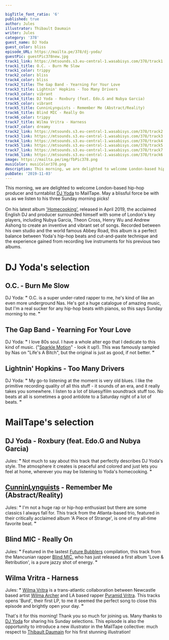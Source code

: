 ```yaml
---

bigTitle_font_ratio: '6'
published: true
author: Jules
illustrator: Thibault Daumain
writer: Jules
category: '378'
guest_name: DJ Yoda
guest_color: bliss
episode_URL: https://mailta.pe/378/dj-yoda/
guestPic: guestPic378new.jpg
track1_link: https://mtsounds.s3.eu-central-1.wasabisys.com/378/track1.mp3
track1_title: O.C. - Burn Me Slow
track1_color: trippy
track2_color: bliss
track4_color: bliss
track2_title: The Gap Band - Yearning For Your Love
track3_title: Lightnin' Hopkins - Too Many Drivers
track3_color: vibrant
track4_title: DJ Yoda - Roxbury (feat. Edo.G and Nubya Garcia)
track5_color: vibrant
track5_title: CunninLynguists - Remember Me (Abstract/Reality)
track6_title: Blind MIC - Really On
track6_color: trippy
track7_title: Wilma Vritra - Harness
track7_color: dreamy
track2_link: https://mtsounds.s3.eu-central-1.wasabisys.com/378/track2.mp3
track3_link: https://mtsounds.s3.eu-central-1.wasabisys.com/378/track3.mp3
track4_link: https://mtsounds.s3.eu-central-1.wasabisys.com/378/track4.mp3
track5_link: https://mtsounds.s3.eu-central-1.wasabisys.com/378/track5.mp3
track7_link: https://mtsounds.s3.eu-central-1.wasabisys.com/378/track7.mp3
track6_link: https://mtsounds.s3.eu-central-1.wasabisys.com/378/track6.mp3
image: https://mailta.pe/img/fbPic378.png
musiColor: musiColor378.png
description: This morning, we are delighted to welcome London-based hip-hop producer and turntablist DJ Yoda to MailTape. May a blissful force be with us as we listen to his three Sunday morning picks!
pubDate: '2019-11-03'
---
```

 This morning, we are delighted to welcome London-based hip-hop producer and turntablist [DJ Yoda](https://djyoda.bandcamp.com/) to MailTape. May a blissful force be with us as we listen to his three Sunday morning picks!
<br><br>
On his latest album ['Homecooking'](https://djyoda.bandcamp.com/album/homecooking), released in April 2019, the acclaimed English DJ and producer surrounded himself with some of London's key players, including Nubya Garcia, Theon Cross, Henry Wu and Andrew Ashong to create an inventive and vibrant set of songs. Recorded between his own studio and the world famous Abbey Road, this album is a perfect balance between Yoda's hip-hop beats and cut-and-paste technique and the experience gained from recording live instruments for his previous two albums.



# DJ Yoda's selection


## O.C. - Burn Me Slow
DJ Yoda: **"** O.C. is a super under-rated rapper to me, he's kind of like an even more underground Nas. He's got a huge catalogue of amazing music, but I'm a real sucker for any hip-hop beats with pianos, so this says Sunday morning to me. **"** 

## The Gap Band - Yearning For Your Love
DJ Yoda: **"** I love 80s soul. I have a whole alter ego that I dedicate to this kind of music. ("[Sparkle Motion](https://sparkle-motion.bandcamp.com/releases)" - look it up!). This was famously sampled by Nas on "Life's A Bitch", but the original is just as good, if not better. **"** 

## Lightnin' Hopkins - Too Many Drivers
DJ Yoda: **"** My go-to listening at the moment is very old blues. I like the primitive recording quality of all this stuff - it sounds of an era, and it really takes you somewhere. I listen to a lot of bluesy/film soundtrack stuff too. No beats at all is sometimes a good antidote to a Saturday night of a lot of beats. **"** 


# MailTape's selection

## DJ Yoda - Roxbury (feat. Edo.G and Nubya Garcia)
Jules: **"** Not much to say about this track that perfectly describes DJ Yoda's style. The atmosphere it creates is peaceful and colored and just lets you feel at home, wherever you may be listening to Yoda's homecooking. **"** 

## [CunninLynguists](https://cunninlynguists.bandcamp.com/music) - Remember Me (Abstract/Reality)
Jules: **"** I'm not a huge rap or hip-hop enthusiast but there are some classics I always fall for. This track from the Atlanta-based trio, featured in their critically acclaimed album 'A Piece of Strange', is one of my all-time favorite beat. **"** 

## Blind MIC - Really On
Jules: **"** Featured in the lastest [Future Bubblers](https://futurebubblers.bandcamp.com/) compilation, this track from the Mancunian rapper [Blind MIC](https://soundcloud.com/mikebaines), who has just released a first album 'Love & Retribution', is a pure jazzy shot of energy. **"** 

## Wilma Vritra - Harness
Jules: **"** [Wilma Vritra](https://wilmavritra.bandcamp.com/) is a trans-atlantic collaboration between Newcastle based artist [Wilma Archer](https://www.facebook.com/WilmaArcherSounds/) and LA based rapper [Pyramid Vritra](https://www.facebook.com/VRITRA322/). This tracks opens 'Burd', their first LP, to me it seemed the perfect song to close this episode and brightly open your day. **"** 


That's it for this morning! Thank you so much for joining us. Many thanks to [DJ Yoda](https://djyoda.bandcamp.com/) for sharing his Sunday selections. This episode is also the opportunity to introduce a new illustrator in the MailTape collective: much respect to [Thibault Daumain](http://thibaultdaumain.fr/) for his first stunning illustration!
